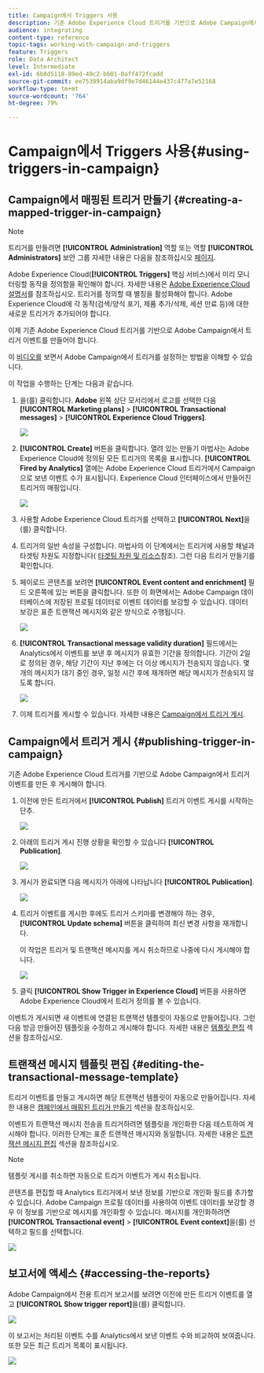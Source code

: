 ```yaml
---
title: Campaign에서 Triggers 사용
description: 기존 Adobe Experience Cloud 트리거를 기반으로 Adobe Campaign에서 트리거 이벤트를 만듭니다.
audience: integrating
content-type: reference
topic-tags: working-with-campaign-and-triggers
feature: Triggers
role: Data Architect
level: Intermediate
exl-id: 6b8d5118-89ed-49c2-b601-0aff472fcadd
source-git-commit: ee7539914aba9df9e7d46144e437c477a7e52168
workflow-type: tm+mt
source-wordcount: '764'
ht-degree: 79%

---
```


# Campaign에서 Triggers 사용{#using-triggers-in-campaign}

## Campaign에서 매핑된 트리거 만들기 {#creating-a-mapped-trigger-in-campaign}

>[!NOTE]
>
>트리거를 만들려면 **[!UICONTROL Administration]** 역할 또는 역할 **[!UICONTROL Administrators]** 보안 그룹 자세한 내용은 다음을 참조하십시오 [페이지](../../administration/using/list-of-roles.md).

Adobe Experience Cloud(**[!UICONTROL Triggers]** 핵심 서비스)에서 미리 모니터링할 동작을 정의함을 확인해야 합니다. 자세한 내용은 [Adobe Experience Cloud 설명서](https://experienceleague.adobe.com/docs/core-services/interface/activation/triggers.html)를 참조하십시오. 트리거를 정의할 때 별칭을 활성화해야 합니다. Adobe Experience Cloud에 각 동작(검색/양식 포기, 제품 추가/삭제, 세션 만료 등)에 대한 새로운 트리거가 추가되어야 합니다.

이제 기존 Adobe Experience Cloud 트리거를 기반으로 Adobe Campaign에서 트리거 이벤트를 만들어야 합니다.

이 [비디오를](https://helpx.adobe.com/marketing-cloud/how-to/email-marketing.html#step-two) 보면서 Adobe Campaign에서 트리거를 설정하는 방법을 이해할 수 있습니다.

이 작업을 수행하는 단계는 다음과 같습니다.

1. 을(를) 클릭합니다. **Adobe** 왼쪽 상단 모서리에서 로고를 선택한 다음 **[!UICONTROL Marketing plans]** > **[!UICONTROL Transactional messages]** > **[!UICONTROL Experience Cloud Triggers]**.

   ![](assets/remarketing_1.png)

1. **[!UICONTROL Create]** 버튼을 클릭합니다. 열려 있는 만들기 마법사는 Adobe Experience Cloud에 정의된 모든 트리거의 목록을 표시합니다. **[!UICONTROL Fired by Analytics]** 열에는 Adobe Experience Cloud 트리거에서 Campaign으로 보낸 이벤트 수가 표시됩니다. Experience Cloud 인터페이스에서 만들어진 트리거의 매핑입니다.

   ![](assets/remarketing_2.png)

1. 사용할 Adobe Experience Cloud 트리거를 선택하고 **[!UICONTROL Next]**&#x200B;을(를) 클릭합니다.
1. 트리거의 일반 속성을 구성합니다. 마법사의 이 단계에서는 트리거에 사용할 채널과 타겟팅 차원도 지정합니다( [타겟팅 차원 및 리소스](../../automating/using/query.md#targeting-dimensions-and-resources)참조). 그런 다음 트리거 만들기를 확인합니다.
1. 페이로드 콘텐츠를 보려면 **[!UICONTROL Event content and enrichment]** 필드 오른쪽에 있는 버튼을 클릭합니다. 또한 이 화면에서는 Adobe Campaign 데이터베이스에 저장된 프로필 데이터로 이벤트 데이터를 보강할 수 있습니다. 데이터 보강은 표준 트랜잭션 메시지와 같은 방식으로 수행됩니다.

   ![](assets/remarketing_3.png)

1. **[!UICONTROL Transactional message validity duration]** 필드에서는 Analytics에서 이벤트를 보낸 후 메시지가 유효한 기간을 정의합니다. 기간이 2일로 정의된 경우, 해당 기간이 지난 후에는 더 이상 메시지가 전송되지 않습니다. 몇 개의 메시지가 대기 중인 경우, 일정 시간 후에 재개하면 해당 메시지가 전송되지 않도록 합니다.

   ![](assets/remarketing_4.png)

1. 이제 트리거를 게시할 수 있습니다. 자세한 내용은 [Campaign에서 트리거 게시](../../integrating/using/using-triggers-in-campaign.md#publishing-trigger-in-campaign).

## Campaign에서 트리거 게시 {#publishing-trigger-in-campaign}

기존 Adobe Experience Cloud 트리거를 기반으로 Adobe Campaign에서 트리거 이벤트를 만든 후 게시해야 합니다.

1. 이전에 만든 트리거에서 **[!UICONTROL Publish]** 트리거 이벤트 게시를 시작하는 단추.

   ![](assets/trigger_publish_1.png)

1. 아래의 트리거 게시 진행 상황을 확인할 수 있습니다 **[!UICONTROL Publication]**.

   ![](assets/trigger_publish_2.png)

1. 게시가 완료되면 다음 메시지가 아래에 나타납니다 **[!UICONTROL Publication]**.

   ![](assets/trigger_publish_3.png)

1. 트리거 이벤트를 게시한 후에도 트리거 스키마를 변경해야 하는 경우, **[!UICONTROL Update schema]** 버튼을 클릭하여 최신 변경 사항을 재개합니다.

   이 작업은 트리거 및 트랜잭션 메시지를 게시 취소하므로 나중에 다시 게시해야 합니다.

   ![](assets/trigger_publish_4.png)

1. 클릭 **[!UICONTROL Show Trigger in Experience Cloud]** 버튼을 사용하면 Adobe Experience Cloud에서 트리거 정의를 볼 수 있습니다.

이벤트가 게시되면 새 이벤트에 연결된 트랜잭션 템플릿이 자동으로 만들어집니다. 그런 다음 방금 만들어진 템플릿을 수정하고 게시해야 합니다. 자세한 내용은 [템플릿 편집](../../start/using/marketing-activity-templates.md) 섹션을 참조하십시오.

## 트랜잭션 메시지 템플릿 편집 {#editing-the-transactional-message-template}

트리거 이벤트를 만들고 게시하면 해당 트랜잭션 템플릿이 자동으로 만들어집니다. 자세한 내용은 [캠페인에서 매핑된 트리거 만들기](#creating-a-mapped-trigger-in-campaign) 섹션을 참조하십시오.

이벤트가 트랜잭션 메시지 전송을 트리거하려면 템플릿을 개인화한 다음 테스트하여 게시해야 합니다. 이러한 단계는 표준 트랜잭션 메시지와 동일합니다. 자세한 내용은 [트랜잭션 메시지 편집](../../channels/using/editing-transactional-message.md) 섹션을 참조하십시오.

>[!NOTE]
>
>템플릿 게시를 취소하면 자동으로 트리거 이벤트가 게시 취소됩니다.

콘텐츠를 편집할 때 Analytics 트리거에서 보낸 정보를 기반으로 개인화 필드를 추가할 수 있습니다. Adobe Campaign 프로필 데이터를 사용하여 이벤트 데이터를 보강할 경우 이 정보를 기반으로 메시지를 개인화할 수 있습니다. 메시지를 개인화하려면 **[!UICONTROL Transactional event]** > **[!UICONTROL Event context]**&#x200B;을(를) 선택하고 필드를 선택합니다.

![](assets/remarketing_8.png)

## 보고서에 액세스 {#accessing-the-reports}

Adobe Campaign에서 전용 트리거 보고서를 보려면 이전에 만든 트리거 이벤트를 열고 **[!UICONTROL Show trigger report]**&#x200B;을(를) 클릭합니다.

![](assets/remarketing_9.png)

이 보고서는 처리된 이벤트 수를 Analytics에서 보낸 이벤트 수와 비교하여 보여줍니다. 또한 모든 최근 트리거 목록이 표시됩니다.

![](assets/trigger_uc_browse_14.png)
